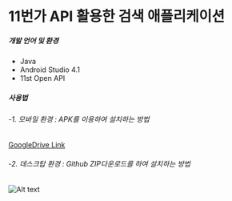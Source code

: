 # 11번가 API 활용한 검색 애플리케이션

##### 개발 언어 및 환경
- Java 
- Android Studio 4.1
- 11st Open API


##### 사용법



###### -1. 모바일 환경 : APK를 이용하여 설치하는 방법

   [GoogleDrive Link][googlelink]

[googlelink]:https://drive.google.com/file/d/1p06h2yi43t8p6DR0AqA0PjkUhZ3p7F0X/view?usp=sharing


###### -2. 데스크탑 환경 : Github ZIP다운로드를 하여 설치하는 방법
![Alt text](https://github.com/Ralpis/11st_report_Chosunwoo/blob/master/11st_down.gif)
